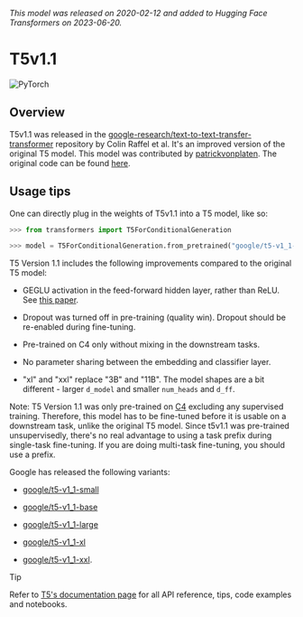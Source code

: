<!--Copyright 2021 The HuggingFace Team. All rights reserved.

Licensed under the Apache License, Version 2.0 (the "License"); you may not use this file except in compliance with
the License. You may obtain a copy of the License at

http://www.apache.org/licenses/LICENSE-2.0

Unless required by applicable law or agreed to in writing, software distributed under the License is distributed on
an "AS IS" BASIS, WITHOUT WARRANTIES OR CONDITIONS OF ANY KIND, either express or implied. See the License for the
specific language governing permissions and limitations under the License.

⚠️ Note that this file is in Markdown but contain specific syntax for our doc-builder (similar to MDX) that may not be
rendered properly in your Markdown viewer.

-->
*This model was released on 2020-02-12 and added to Hugging Face Transformers on 2023-06-20.*

# T5v1.1

<div class="flex flex-wrap space-x-1">
<img alt="PyTorch" src="https://img.shields.io/badge/PyTorch-DE3412?style=flat&logo=pytorch&logoColor=white">
</div>

## Overview

T5v1.1 was released in the [google-research/text-to-text-transfer-transformer](https://github.com/google-research/text-to-text-transfer-transformer/blob/main/released_checkpoints.md#t511)
repository by Colin Raffel et al. It's an improved version of the original T5 model.
This model was contributed by [patrickvonplaten](https://huggingface.co/patrickvonplaten). The original code can be
found [here](https://github.com/google-research/text-to-text-transfer-transformer/blob/main/released_checkpoints.md#t511).

## Usage tips

One can directly plug in the weights of T5v1.1 into a T5 model, like so:

```python
>>> from transformers import T5ForConditionalGeneration

>>> model = T5ForConditionalGeneration.from_pretrained("google/t5-v1_1-base")
```

T5 Version 1.1 includes the following improvements compared to the original T5 model:

- GEGLU activation in the feed-forward hidden layer, rather than ReLU. See [this paper](https://huggingface.co/papers/2002.05202).

- Dropout was turned off in pre-training (quality win). Dropout should be re-enabled during fine-tuning.

- Pre-trained on C4 only without mixing in the downstream tasks.

- No parameter sharing between the embedding and classifier layer.

- "xl" and "xxl" replace "3B" and "11B". The model shapes are a bit different - larger `d_model` and smaller
  `num_heads` and `d_ff`.

Note: T5 Version 1.1 was only pre-trained on [C4](https://huggingface.co/datasets/c4) excluding any supervised
training. Therefore, this model has to be fine-tuned before it is usable on a downstream task, unlike the original T5
model. Since t5v1.1 was pre-trained unsupervisedly, there's no real advantage to using a task prefix during single-task
fine-tuning. If you are doing multi-task fine-tuning, you should use a prefix.

Google has released the following variants:

- [google/t5-v1_1-small](https://huggingface.co/google/t5-v1_1-small)

- [google/t5-v1_1-base](https://huggingface.co/google/t5-v1_1-base)

- [google/t5-v1_1-large](https://huggingface.co/google/t5-v1_1-large)

- [google/t5-v1_1-xl](https://huggingface.co/google/t5-v1_1-xl)

- [google/t5-v1_1-xxl](https://huggingface.co/google/t5-v1_1-xxl).

> [!TIP]
> Refer to [T5's documentation page](t5) for all API reference, tips, code examples and notebooks.
